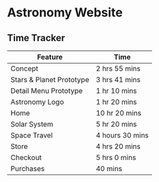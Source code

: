 # Astronomy Website

## Time Tracker

| Feature | Time |
| ------- | ---- |
| Concept | 2 hrs 55 mins |
| Stars & Planet Prototype | 3 hrs 41 mins |
| Detail Menu Prototype | 1 hr 10 mins |
| Astronomy Logo | 1 hr 20 mins |
| Home | 10 hr 20 mins |
| Solar System | 5 hr 20 mins |
| Space Travel | 4 hours 30 mins |
| Store | 4 hrs 20 mins |
| Checkout | 5 hrs 0 mins |
| Purchases | 40 mins |